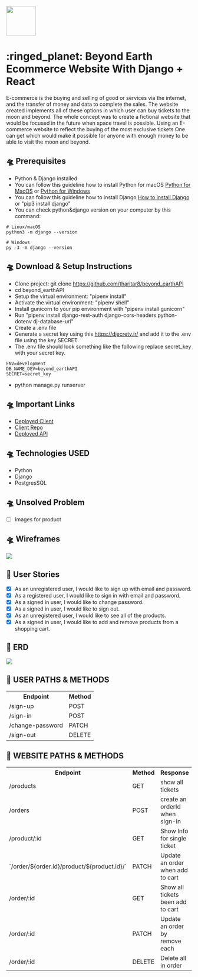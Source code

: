 <img src="https://i.imgur.com/T63cfTh.png" width="80" height="80" />
<h1> :ringed_planet:   Beyond Earth Ecommerce Website With Django + React</h1>

   E-commerce is the buying and selling of good or services via the internet, 
and the transfer of money and data to complete the sales. 
The website created implements all of these options in which user can buy tickets to the moon and beyond. 
The whole concept was to create a fictional website that would be focused in the future when space travel is possible. 
Using an E-commerce website to reflect the buying of the most exclusive tickets
One can get which would make it possible for anyone with enough money to be able to visit the moon and beyond. 

## :flying_saucer: Prerequisites
- Python & Django installed
- You can follow this guideline how to install Python for macOS <a href=https://www.python.org/downloads/macos/>Python for MacOS</a> or <a href=https://www.python.org/downloads/windows/>Python for Windows</a>
- You can follow this guideline how to install Django <a href=https://docs.djangoproject.com/en/3.2/topics/install/>How to install Django</a> or "pip3 install django"
- You can check python&django version on your computer by this command: 
```
# Linux/macOS
python3 -m django --version

# Windows
py -3 -m django --version
```

## :flying_saucer: Download & Setup Instructions
- Clone project: git clone https://github.com/tharitar8/beyond_earthAPI
- cd beyond_earthAPI
- Setup the virtual environment: "pipenv install"
- Activate the virtual environment: "pipenv shell"
- Install gunicorn to your pip environment with "pipenv install gunicorn"
- Run "pipenv install django-rest-auth django-cors-headers python-dotenv dj-database-url"
- Create a .env file
- Generate a secret key using this https://djecrety.ir/ and add it to the .env file using the key SECRET.
- The .env file should look something like the following replace secret_key with your secret key.
```
ENV=development
DB_NAME_DEV=beyond_earthAPI
SECRET=secret_key 
```
- python manage.py runserver

## :flying_saucer: Important Links
- <a href="https://tharitar8.github.io/beyond_earthClient/">Deployed Client </a>
- <a href="https://github.com/tharitar8/beyond_earthClient">Client Repo </a>
- <a href="https://earthpluto.herokuapp.com/"> Deployed API </a>

## :flying_saucer: Technologies USED
- Python
- Django
- PostgresSQL

## :flying_saucer: Unsolved Problem
- [ ] images for product

## :flying_saucer: Wireframes

<img src="https://i.imgur.com/EKZACOj.png" />

## :rocket: User Stories

- [x] As an unregistered user, I would like to sign up with email and password.
- [x] As a registered user, I would like to sign in with email and password.
- [x] As a signed in user, I would like to change password.
- [x] As a signed in user, I would like to sign out.
- [x] As an unregistered user, I would like to see all of the products.
- [x] As a signed in user, I would like to add and remove products from a shopping cart.

## :rocket: ERD

<img src="https://i.imgur.com/lSrYWeV.jpg" />

## :rocket: USER PATHS & METHODS
<table>
  <tr>
    <th>Endpoint</th>
    <th>Method</th>
  </tr>
  <tr>
    <td>/sign-up</td>
    <td>POST</td>
  </tr>
  <tr>
    <td>/sign-in</td>
    <td>POST</td>
  </tr>
  <tr>
    <td>/change-password</td>
    <td>PATCH</td>
  </tr>
  <tr>
    <td>/sign-out</td>
    <td>DELETE</td>
  </tr>
</table>

## :rocket: WEBSITE PATHS & METHODS
<table>
  <tr>
    <th>Endpoint</th>
    <th>Method</th>
    <th>Response</th>
  </tr>
  <tr>
    <td>/products</td>
    <td>GET</td>
    <td>show all tickets</td>
  </tr>
  <tr>
    <td>/orders</td>
    <td>POST</td>
    <td>create an orderId when sign-in</td>
  </tr>
  <tr>
    <td>/product/:id</td>
    <td>GET</td>
    <td>Show Info for single ticket</td>
  </tr>
  <tr>
    <td> `/order/${order.id}/product/${product.id}/`</td>
    <td>PATCH</td>
    <td>Update an order when add to cart</td>
  </tr>
  <tr>
    <td> /order/:id</td>
    <td>GET</td>
    <td>Show all tickets been add to cart</td>
  </tr>
   <tr>
    <td> /order/:id</td>
    <td>PATCH</td>
    <td>Update an order by remove each</td>
  </tr>
  <tr>
    <td> /order/:id</td>
    <td>DELETE</td>
    <td>Delete all in order</td>
  </tr>
</table>
